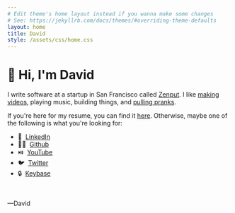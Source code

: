 ```yaml
---
# Edit theme's home layout instead if you wanna make some changes
# See: https://jekyllrb.com/docs/themes/#overriding-theme-defaults
layout: home
title: David
style: /assets/css/home.css
---
```


# 👋 Hi, I'm David

I write software at a startup in San Francisco called [Zenput](https://www.zenput.com/). I like [making videos](https://www.youtube.com/user/dwat91), playing music, building things, and [pulling pranks](https://youtu.be/uBX6WRxhAKI).

If you're here for my resume, you can find it [here](/assets/downloads/resume.pdf). Otherwise, maybe one of the following is what you're looking for:

-   👥 &nbsp;[LinkedIn](https://www.linkedin.com/in/davidofwatkins/)
-   👨‍💻 &nbsp;[Github](https://github.com/davidofwatkins)
-   ⏯️ &nbsp;[YouTube](https://www.youtube.com/user/dwat91)
-   🐦 &nbsp;[Twitter](https://twitter.com/davidofwatkins)
-   🔒 &nbsp;[Keybase](https://keybase.io/davidofwatkins)

<br>

<p class="holiday-message">
    <!-- This will be filled by happy-holidays.js if appropriate -->
</p>

—David
